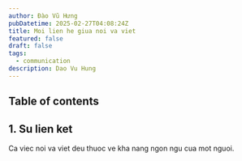 ```yaml
---
author: Đào Vũ Hưng
pubDatetime: 2025-02-27T04:08:24Z
title: Moi lien he giua noi va viet
featured: false
draft: false
tags:
  - communication
description: Dao Vu Hung
---
```

## Table of contents
## 1. Su lien ket 
Ca viec noi va viet deu thuoc ve kha nang ngon ngu cua mot nguoi. 